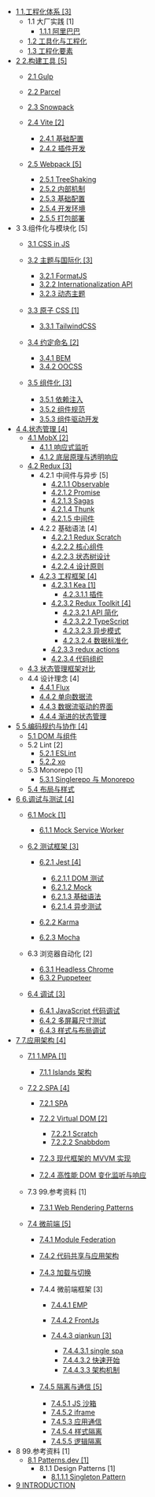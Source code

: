   - [1 1.工程化体系 [3]](/1.工程化体系/README.md)
    - 1.1 大厂实践 [1]
      - [1.1.1 阿里巴巴](/1.工程化体系/大厂实践/阿里巴巴.md)
    - [1.2 工具化与工程化](/1.工程化体系/工具化与工程化.md)
    - [1.3 工程化要素](/1.工程化体系/工程化要素.md)
  - [2 2.构建工具 [5]](/2.构建工具/README.md)
    - [2.1 Gulp](/2.构建工具/Gulp/README.md)
      
    - [2.2 Parcel](/2.构建工具/Parcel/README.md)
      
    - [2.3 Snowpack](/2.构建工具/Snowpack/README.md)
      
    - [2.4 Vite [2]](/2.构建工具/Vite/README.md)
      - [2.4.1 基础配置](/2.构建工具/Vite/基础配置.md)
      - [2.4.2 插件开发](/2.构建工具/Vite/插件开发.md)
    - [2.5 Webpack [5]](/2.构建工具/Webpack/README.md)
      - [2.5.1 TreeShaking](/2.构建工具/Webpack/TreeShaking.md)
      - [2.5.2 内部机制](/2.构建工具/Webpack/内部机制.md)
      - [2.5.3 基础配置](/2.构建工具/Webpack/基础配置.md)
      - [2.5.4 开发环境](/2.构建工具/Webpack/开发环境.md)
      - [2.5.5 打包部署](/2.构建工具/Webpack/打包部署.md)
  - 3 3.组件化与模块化 [5]
    - [3.1 CSS in JS](/3.组件化与模块化/CSS-in-JS/README.md)
      
    - [3.2 主题与国际化 [3]](/3.组件化与模块化/主题与国际化/README.md)
      - [3.2.1 FormatJS](/3.组件化与模块化/主题与国际化/FormatJS.md)
      - [3.2.2 Internationalization API](/3.组件化与模块化/主题与国际化/Internationalization%20API.md)
      - [3.2.3 动态主题](/3.组件化与模块化/主题与国际化/动态主题.md)
    - [3.3 原子 CSS [1]](/3.组件化与模块化/原子%20CSS/README.md)
      - [3.3.1 TailwindCSS](/3.组件化与模块化/原子%20CSS/TailwindCSS.md)
    - [3.4 约定命名 [2]](/3.组件化与模块化/约定命名/README.md)
      - [3.4.1 BEM](/3.组件化与模块化/约定命名/BEM.md)
      - [3.4.2 OOCSS](/3.组件化与模块化/约定命名/OOCSS.md)
    - [3.5 组件化 [3]](/3.组件化与模块化/组件化/README.md)
      - [3.5.1 依赖注入](/3.组件化与模块化/组件化/依赖注入.md)
      - [3.5.2 组件规范](/3.组件化与模块化/组件化/组件规范.md)
      - [3.5.3 组件驱动开发](/3.组件化与模块化/组件化/组件驱动开发.md)
  - [4 4.状态管理 [4]](/4.状态管理/README.md)
    - [4.1 MobX [2]](/4.状态管理/MobX/README.md)
      - [4.1.1 响应式监听](/4.状态管理/MobX/响应式监听.md)
      - [4.1.2 底层原理与透明响应](/4.状态管理/MobX/底层原理与透明响应.md)
    - [4.2 Redux [3]](/4.状态管理/Redux/README.md)
      - 4.2.1 中间件与异步 [5]
        - [4.2.1.1 Observable](/4.状态管理/Redux/中间件与异步/Observable.md)
        - [4.2.1.2 Promise](/4.状态管理/Redux/中间件与异步/Promise.md)
        - [4.2.1.3 Sagas](/4.状态管理/Redux/中间件与异步/Sagas.md)
        - [4.2.1.4 Thunk](/4.状态管理/Redux/中间件与异步/Thunk.md)
        - [4.2.1.5 中间件](/4.状态管理/Redux/中间件与异步/中间件.md)
      - 4.2.2 基础语法 [4]
        - [4.2.2.1 Redux Scratch](/4.状态管理/Redux/基础语法/Redux%20Scratch.md)
        - [4.2.2.2 核心组件](/4.状态管理/Redux/基础语法/核心组件.md)
        - [4.2.2.3 状态树设计](/4.状态管理/Redux/基础语法/状态树设计.md)
        - [4.2.2.4 设计原则](/4.状态管理/Redux/基础语法/设计原则.md)
      - [4.2.3 工程框架 [4]](/4.状态管理/Redux/工程框架/README.md)
        - [4.2.3.1 Kea [1]](/4.状态管理/Redux/工程框架/Kea/README.md)
          - [4.2.3.1.1 插件](/4.状态管理/Redux/工程框架/Kea/插件.md)
        - [4.2.3.2 Redux Toolkit [4]](/4.状态管理/Redux/工程框架/Redux%20Toolkit/README.md)
          - [4.2.3.2.1 API 简化](/4.状态管理/Redux/工程框架/Redux%20Toolkit/API%20简化.md)
          - [4.2.3.2.2 TypeScript](/4.状态管理/Redux/工程框架/Redux%20Toolkit/TypeScript.md)
          - [4.2.3.2.3 异步模式](/4.状态管理/Redux/工程框架/Redux%20Toolkit/异步模式.md)
          - [4.2.3.2.4 数据标准化](/4.状态管理/Redux/工程框架/Redux%20Toolkit/数据标准化.md)
        - [4.2.3.3 redux actions](/4.状态管理/Redux/工程框架/redux-actions.md)
        - [4.2.3.4 代码组织](/4.状态管理/Redux/工程框架/代码组织.md)
    - [4.3 状态管理框架对比](/4.状态管理/状态管理框架对比.md)
    - 4.4 设计理念 [4]
      - [4.4.1 Flux](/4.状态管理/设计理念/Flux.md)
      - [4.4.2 单向数据流](/4.状态管理/设计理念/单向数据流.md)
      - [4.4.3 数据流驱动的界面](/4.状态管理/设计理念/数据流驱动的界面.md)
      - [4.4.4 渐进的状态管理](/4.状态管理/设计理念/渐进的状态管理.md)
  - [5 5.编码规约与协作 [4]](/5.编码规约与协作/README.md)
    - [5.1 DOM 与组件](/5.编码规约与协作/DOM%20与组件.md)
    - 5.2 Lint [2]
      - [5.2.1 ESLint](/5.编码规约与协作/Lint/ESLint.md)
      - [5.2.2 xo](/5.编码规约与协作/Lint/xo.md)
    - 5.3 Monorepo [1]
      - [5.3.1 Singlerepo 与 Monorepo](/5.编码规约与协作/Monorepo/Singlerepo%20与%20Monorepo.md)
    - [5.4 布局与样式](/5.编码规约与协作/布局与样式.md)
  - [6 6.调试与测试 [4]](/6.调试与测试/README.md)
    - [6.1 Mock [1]](/6.调试与测试/Mock/README.md)
      - [6.1.1 Mock Service Worker](/6.调试与测试/Mock/Mock%20Service%20Worker.md)
    - [6.2 测试框架 [3]](/6.调试与测试/测试框架/README.md)
      - [6.2.1 Jest [4]](/6.调试与测试/测试框架/Jest/README.md)
        - [6.2.1.1 DOM 测试](/6.调试与测试/测试框架/Jest/DOM%20测试.md)
        - [6.2.1.2 Mock](/6.调试与测试/测试框架/Jest/Mock.md)
        - [6.2.1.3 基础语法](/6.调试与测试/测试框架/Jest/基础语法.md)
        - [6.2.1.4 异步测试](/6.调试与测试/测试框架/Jest/异步测试.md)
      - [6.2.2 Karma](/6.调试与测试/测试框架/Karma/README.md)
        
      - [6.2.3 Mocha](/6.调试与测试/测试框架/Mocha/README.md)
        
    - 6.3 浏览器自动化 [2]
      - [6.3.1 Headless Chrome](/6.调试与测试/浏览器自动化/Headless-Chrome.md)
      - [6.3.2 Puppeteer](/6.调试与测试/浏览器自动化/Puppeteer.md)
    - [6.4 调试 [3]](/6.调试与测试/调试/README.md)
      - [6.4.1 JavaScript 代码调试](/6.调试与测试/调试/JavaScript%20代码调试.md)
      - [6.4.2 多屏幕尺寸测试](/6.调试与测试/调试/多屏幕尺寸测试.md)
      - [6.4.3 样式与布局调试](/6.调试与测试/调试/样式与布局调试.md)
  - [7 7.应用架构 [4]](/7.应用架构/README.md)
    - [7.1 1.MPA [1]](/7.应用架构/1.MPA/README.md)
      - [7.1.1 Islands 架构](/7.应用架构/1.MPA/Islands%20架构/README.md)
        
    - [7.2 2.SPA [4]](/7.应用架构/2.SPA/README.md)
      - [7.2.1 SPA](/7.应用架构/2.SPA/SPA/README.md)
        
      - [7.2.2 Virtual DOM [2]](/7.应用架构/2.SPA/Virtual%20DOM/README.md)
        - [7.2.2.1 Scratch](/7.应用架构/2.SPA/Virtual%20DOM/Scratch.md)
        - [7.2.2.2 Snabbdom](/7.应用架构/2.SPA/Virtual%20DOM/Snabbdom.md)
      - [7.2.3 现代框架的 MVVM 实现](/7.应用架构/2.SPA/现代框架的%20MVVM%20实现.md)
      - [7.2.4 高性能 DOM 变化监听与响应](/7.应用架构/2.SPA/高性能%20DOM%20变化监听与响应.md)
    - 7.3 99.参考资料 [1]
      - [7.3.1 Web Rendering Patterns](/7.应用架构/99.参考资料/2023-Web%20Rendering%20Patterns.md)
    - [7.4 微前端 [5]](/7.应用架构/微前端/README.md)
      - [7.4.1 Module Federation](/7.应用架构/微前端/Module%20Federation/README.md)
        
      - [7.4.2 代码共享与应用架构](/7.应用架构/微前端/代码共享与应用架构.md)
      - [7.4.3 加载与切换](/7.应用架构/微前端/加载与切换/README.md)
        
      - 7.4.4 微前端框架 [3]
        - [7.4.4.1 EMP](/7.应用架构/微前端/微前端框架/EMP/README.md)
          
        - [7.4.4.2 FrontJs](/7.应用架构/微前端/微前端框架/FrontJs/README.md)
          
        - [7.4.4.3 qiankun [3]](/7.应用架构/微前端/微前端框架/qiankun/README.md)
          - [7.4.4.3.1 single spa](/7.应用架构/微前端/微前端框架/qiankun/single-spa.md)
          - [7.4.4.3.2 快速开始](/7.应用架构/微前端/微前端框架/qiankun/快速开始.md)
          - [7.4.4.3.3 架构机制](/7.应用架构/微前端/微前端框架/qiankun/架构机制.md)
      - [7.4.5 隔离与通信 [5]](/7.应用架构/微前端/隔离与通信/README.md)
        - [7.4.5.1 JS 沙箱](/7.应用架构/微前端/隔离与通信/JS%20沙箱.md)
        - [7.4.5.2 iframe](/7.应用架构/微前端/隔离与通信/iframe.md)
        - [7.4.5.3 应用通信](/7.应用架构/微前端/隔离与通信/应用通信.md)
        - [7.4.5.4 样式隔离](/7.应用架构/微前端/隔离与通信/样式隔离.md)
        - [7.4.5.5 逻辑隔离](/7.应用架构/微前端/隔离与通信/逻辑隔离.md)
  - 8 99.参考资料 [1]
    - [8.1 Patterns.dev [1]](/99.参考资料/Patterns.dev/README.md)
      - 8.1.1 Design Patterns [1]
        - [8.1.1.1 Singleton Pattern](/99.参考资料/Patterns.dev/Design%20Patterns/Singleton%20Pattern.md)
  - [9 INTRODUCTION](/INTRODUCTION.md)